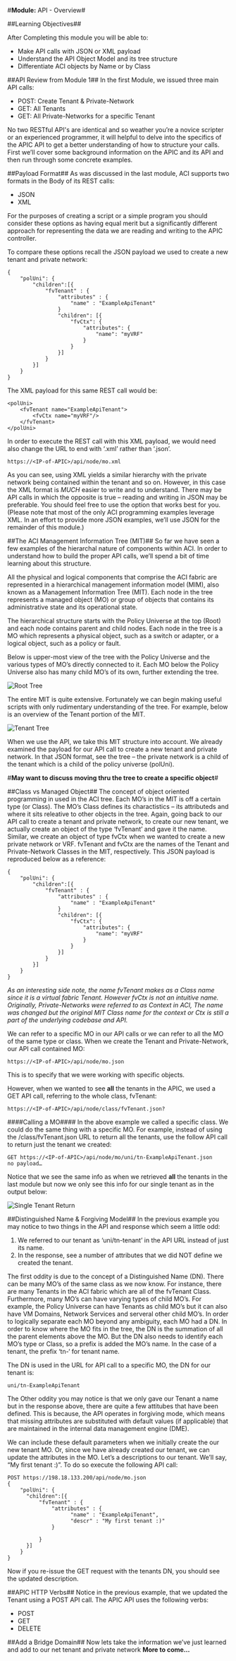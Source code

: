 #**Module:** API - Overview#

	
##Learning Objectives##

After Completing this module you will be able to:
- Make API calls with JSON or XML payload 
- Understand the API Object Model and its tree structure
- Differentiate ACI objects by Name or by Class


##API Review from Module 1##
In the first Module, we issued three main API calls:
- POST: Create Tenant & Private-Network
- GET: All Tenants
- GET: All Private-Networks for a specific Tenant

No two RESTful API's are identical and so weather you’re a novice scripter or an experienced programmer, it will helpful to delve into the specifics of the APIC API to get a better understanding of how to structure your calls.  First we’ll cover some background information on the APIC and its API and then run through some concrete examples.

##Payload Format##
As was discussed in the last module, ACI supports two formats in the Body of its REST calls:
- JSON
- XML

For the purposes of creating a script or a simple program you should consider these options as having equal merit but a significantly different approach for representing the data we are reading and writing to the APIC controller.  

To compare these options recall the JSON payload we used to create a new tenant and private network:
```
{
	"polUni": {
      	"children":[{
          	"fvTenant" : {
              	"attributes" : {
                  	"name" : "ExampleApiTenant"
              	}
              	"children": [{
              		"fvCtx": {
                        "attributes": {
                            "name": "myVRF"
                        }
                    }
              	}]
          	}
      	}]
	}
}
```

The XML payload for this same REST call would be:
```
<polUni>
	<fvTenant name="ExampleApiTenant">
		<fvCtx name="myVRF"/>
	</fvTenant>
</polUni>
```
In order to execute the REST call with this XML payload, we would need also change the URL to end with ‘.xml’ rather than ‘.json’.
```
https://<IP-of-APIC>/api/node/mo.xml
```

As you can see, using XML yields a similar hierarchy with the private network being contained within the tenant and so on.  However, in this case the XML format is *MUCH* easier to write and to understand.  There may be API calls in which the opposite is true – reading and writing in JSON may be preferable. You should feel free to use the option that works best for you.  (Please note that most of the only ACI programming examples leverage XML.  In an effort to provide more JSON examples, we’ll use JSON for the remainder of this module.) 

	
##The ACI Management Information Tree (MIT)##
So far we have seen a few examples of the hierarchal nature of components within ACI.  In order to understand how to build the proper API calls, we’ll spend a bit of time learning about this structure.

All the physical and logical components that comprise the ACI fabric are represented in a hierarchical management information model (MIM), also known as a Management Information Tree (MIT). Each node in the tree represents a managed object (MO) or group of objects that contains its administrative state and its operational state.

The hierarchical structure starts with the Policy Universe at the top (Root) and each node contains parent and child nodes. Each node in the tree is a MO which represents a physical object, such as a switch or adapter, or a logical object, such as a policy or fault. 

Below is upper-most view of the tree with the Policy Universe and the various types of MO’s directly connected to it. Each MO below the Policy Universe also has many child MO’s of its own, further extending the tree.

![Root Tree](https://github.com/bgosselin/ACI-Learning-Modules/blob/master/Foundation/Module%202%20-%20API%20Overview/Content/policyUniverse.png)


The entire MIT is quite extensive.  Fortunately we can begin making useful scripts with only rudimentary understanding of the tree. For example, below is an overview of the Tenant portion of the MIT. 

![Tenant Tree](https://github.com/bgosselin/ACI-Learning-Modules/blob/master/Foundation/Module%202%20-%20API%20Overview/Content/tenant.png)


When we use the API, we take this MIT structure into account.  We already examined the payload for our API call to create a new tenant and private network. In that JSON format, see the tree – the private network is a child of the tenant which is a child of the policy universe (polUni).

#**May want to discuss moving thru the tree to create a specific object**#


##Class vs Managed Object##
The concept of object oriented programming in used in the ACI tree. Each MO’s in the MIT is off a certain type (or Class).  The MO’s Class defines its charactistics – its attributeds and where it sits releative to other objects in the tree.  Again, going back to our API call to create a tenant and private network, to create our new tenant, we actually create an object of the type ‘fvTenant’ and gave it the name.  Similar, we create an object of type fvCtx when we wanted to create a new private network or VRF.  fvTenant and fvCtx are the names of the Tenant and Private-Network Classes in the MIT, respectively.  This JSON payload is reproduced below as a reference:
```
{
	"polUni": {
      	"children":[{
          	"fvTenant" : {
              	"attributes" : {
                  	"name" : "ExampleApiTenant"
              	}
              	"children": [{
              		"fvCtx": {
                        "attributes": {
                            "name": "myVRF"
                        }
                    }
              	}]
          	}
      	}]
	}
}
```


*As an interesting side note, the name fvTenant makes as a Class name since it is a virtual fabric Tenant. However fvCtx is not an intuitive name.  Originally, Private-Networks were referred to as Context in ACI, The name was changed but the original MIT Class name for the context or Ctx is still a part of the underlying codebase and API.*

We can refer to a specific MO in our API calls or we can refer to all the MO of the same type or class. When we create the Tenant and Private-Network, our API call contained MO:
```
https://<IP-of-APIC>/api/node/mo.json
```
This is to specify that we were working with specific objects.

However, when we wanted to see **all** the tenants in the APIC, we used a GET API call, referring to the whole class, fvTenant:
```
https://<IP-of-APIC>/api/node/class/fvTenant.json?
```  

####Calling a MO####
In the above example we called a specific class.  We could do the same thing with a specific MO. For example, instead of using the /class/fvTenant.json URL to return all the tenants, use the follow API call to return just the tenant we created:
```
GET https://<IP-of-APIC>/api/node/mo/uni/tn-ExampleApiTenant.json
no payload…
```

Notice that we see the same info as when we retrieved **all** the tenants in the last module but now we only see this info for our single tenant as in the output below:

![Single Tenant Return](https://github.com/bgosselin/ACI-Learning-Modules/blob/master/Foundation/Module%202%20-%20API%20Overview/Content/tenantAPIReturn.png)


##Distinguished Name & Forgiving Model##
In the previous example you may notice to two things in the API and response which seem a little odd:
1. We referred to our tenant as ‘uni/tn-tenant’ in the API URL instead of just its name.
2. In the response, see a number of attributes that we did NOT define we created the tenant.

The first oddity is due to the concept of a Distinguished Name (DN).  There can be many MO’s of the same class as we now know. For instance, there are many Tenants in the ACI fabric which are all of the fvTenant Class.  Furthermore, many MO’s can have varying types of child MO’s. For example, the Policy Universe can have Tenants as child MO’s but it can also have VM Domains, Network Services and serveral other child MO’s. In order to logically separate each MO beyond any ambiguity, each MO had a DN.  In order to know where the MO fits in the tree, the DN is the summation of all the parent elements above the MO.  But the DN also needs to identify each MO’s type or Class, so a prefix is added the MO’s name.  In the case of a tenant, the prefix ‘tn-‘ for tenant name. 

The DN is used in the URL for API call to a specific MO, the DN for our tenant is:
```
uni/tn-ExampleApiTenant
```

The Other oddity you may notice is that we only gave our Tenant a name but in the response above, there are quite a few attitubes that have been defined.  This is because, the API operates in forgiving mode, which means that missing attributes are substituted with default values (if applicable) that are maintained in the internal data management engine (DME).

We can include these default parameters when we initially create the our new tenant MO.  Or, since we have already created our tenant, we can update the attributes in the MO. Let’s a descriptions to our tenant.  We’ll say, “My first tenant :)”.  To do so execute the following API call:

```
POST https://198.18.133.200/api/node/mo.json
{
	"polUni": {
      "children":[{
          "fvTenant" : {
              "attributes" : {
                  	"name" : "ExampleApiTenant",
                    "descr" : "My first tenant :)"
              }
              
          }
      }]
	}
} 
```
Now if you re-issue the GET request with the tenants DN, you should see the updated description.

##APIC HTTP Verbs##
Notice in the previous example, that we updated the Tenant using a POST API call.  The APIC API uses the following verbs:
- POST
- GET
- DELETE

##Add a Bridge Domain##
Now lets take the information we’ve just learned and add to our net tenant and private network
**More to come…**
